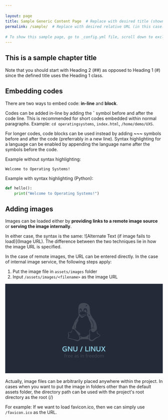 ```yaml
---

layout: page
title: Sample Generic Content Page  # Replace with desired title (shown in tab bar and site header)
permalink: /sample/  # Replace with desired relative URL (in this case: http://SITE_URL/sample/)

# To show this sample page, go to _config.yml file, scroll down to exclude, and uncomment contents/sample.markdown
---
```


## This is a sample chapter title

Note that you should start with Heading 2 (##) as opposed to Heading 1 (#) since the defined title uses the Heading 1 class.

## Embedding codes

There are two ways to embed code: **in-line** and **block**.

Codes can be added in-line by adding the **\`** symbol before and after the code line. This is recommended for short codes embedded within normal paragraphs. Example: `cd operatingsystems`, `index.html`, `/home/demo/UXS`.

For longer codes, code blocks can be used instead by adding **\~\~\~** symbols before and after the code (preferrably in a new line). Syntax highlighting for a language can be enabled by appending the language name after the symbols before the code.

Example without syntax highlighting:

~~~
Welcome to Operating Systems!
~~~

Example with syntax highlighting (Python):

~~~python
def hello():
    print("Welcome to Operating Systems!")
~~~

## Adding images

Images can be loaded either by **providing links to a remote image source** or **serving the image internally**.

In either case, the syntax is the same: \!\[Alternate Text \(if image fails to load\)\]\(Image URL\). The difference between the two techniques lie in how the image URL is specified.

In the case of remote images, the URL can be entered directly. In the case of internal image service, the following steps apply:

1. Put the image file in `assets/images` folder
2. Input `/assets/images/<filename>` as the image URL

![Linux Wallpaper](/assets/images/981856.png)

Actually, image files can be arbitrarily placed anywhere within the project. In cases when you want to put the image in folders other than the default assets folder, the directory path can be used with the project's root directory as the root (/)

For example: If we want to load favicon.ico, then we can simply use `/favicon.ico` as the URL.
